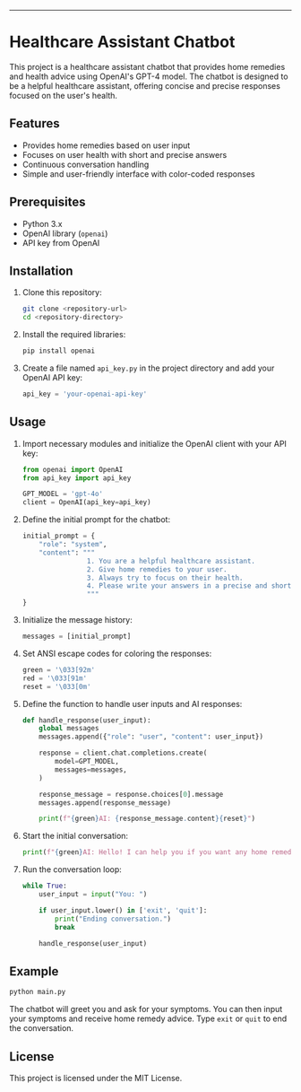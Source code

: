---

# Healthcare Assistant Chatbot

This project is a healthcare assistant chatbot that provides home remedies and health advice using OpenAI's GPT-4 model. The chatbot is designed to be a helpful healthcare assistant, offering concise and precise responses focused on the user's health.

## Features
- Provides home remedies based on user input
- Focuses on user health with short and precise answers
- Continuous conversation handling
- Simple and user-friendly interface with color-coded responses

## Prerequisites
- Python 3.x
- OpenAI library (`openai`)
- API key from OpenAI

## Installation

1. Clone this repository:
    ```bash
    git clone <repository-url>
    cd <repository-directory>
    ```

2. Install the required libraries:
    ```bash
    pip install openai
    ```

3. Create a file named `api_key.py` in the project directory and add your OpenAI API key:
    ```python
    api_key = 'your-openai-api-key'
    ```

## Usage

1. Import necessary modules and initialize the OpenAI client with your API key:
    ```python
    from openai import OpenAI
    from api_key import api_key

    GPT_MODEL = 'gpt-4o'
    client = OpenAI(api_key=api_key)
    ```

2. Define the initial prompt for the chatbot:
    ```python
    initial_prompt = {
        "role": "system",
        "content": """
                    1. You are a helpful healthcare assistant.
                    2. Give home remedies to your user.
                    3. Always try to focus on their health.
                    4. Please write your answers in a precise and short way.
                    """
    }
    ```

3. Initialize the message history:
    ```python
    messages = [initial_prompt]
    ```

4. Set ANSI escape codes for coloring the responses:
    ```python
    green = '\033[92m'
    red = '\033[91m'
    reset = '\033[0m'
    ```

5. Define the function to handle user inputs and AI responses:
    ```python
    def handle_response(user_input):
        global messages
        messages.append({"role": "user", "content": user_input})

        response = client.chat.completions.create(
            model=GPT_MODEL,
            messages=messages,
        )

        response_message = response.choices[0].message
        messages.append(response_message)

        print(f"{green}AI: {response_message.content}{reset}")
    ```

6. Start the initial conversation:
    ```python
    print(f"{green}AI: Hello! I can help you if you want any home remedies to improve your health. Can you please tell me what symptoms you're experiencing?{reset}")
    ```

7. Run the conversation loop:
    ```python
    while True:
        user_input = input("You: ")

        if user_input.lower() in ['exit', 'quit']:
            print("Ending conversation.")
            break

        handle_response(user_input)
    ```

## Example

```bash
python main.py
```

The chatbot will greet you and ask for your symptoms. You can then input your symptoms and receive home remedy advice. Type `exit` or `quit` to end the conversation.

## License
This project is licensed under the MIT License.

